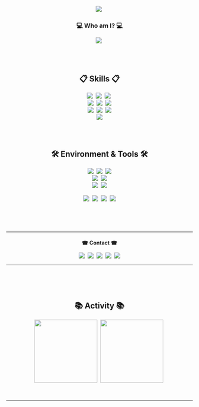 <!-- Header -->
<p align="center">
  <img src ="https://capsule-render.vercel.app/api?type=waving&color=gradient&height=225&section=header&text=Hi%20there!&fontColor=FFFFFF&fontSize=90&animation=fadeIn&fontAlignY=38&desc=My%20name%20is%20IDstorage&descAlignY=60&descAlign=58"</a>&nbsp
</p>

<!-- Introduce with text animation -->
<h3 align='center'>💻 Who am I? 💻</h3>
<p align="center">
  <img src ="https://readme-typing-svg.herokuapp.com/?lines=I%60m+Game+Programmer+%28usually+unity%29;...But+I+Love+C%2B%2B+the+Most👍;Studying+Game+Engines+%26%26+Graphics&font=consolas&size=30&color=FFFFFF&duration=3000&height=50&width=1000&center=true"</a>&nbsp
</p>

<br>
<br>

<!-- Skill badge -->
<h2 align='center'>📋 Skills 📋</h2>
<p align="center">
  <!-- C# -->
  <img src ="https://img.shields.io/badge/C%23-★★★-gray?labelColor=239120&style=for-the-badge&logo=c-sharp&logoColor=white"</a>&nbsp
  <!-- Unity -->
  <img src ="https://img.shields.io/badge/Unity-★★★-gray?labelColor=100000&style=for-the-badge&logo=unity&logoColor=white"</a>&nbsp
  <!-- C++ -->
  <img src ="https://img.shields.io/badge/C%2B%2B-★★-gray?labelColor=00599C&style=for-the-badge&logo=c%2B%2B&logoColor=white"</a>&nbsp
  <br>
  <!-- C -->
  <img src ="https://img.shields.io/badge/C-★★-gray?labelColor=00599C&style=for-the-badge&logo=c&logoColor=white"</a>&nbsp
  <!-- Unreal -->
  <img src ="https://img.shields.io/badge/unreal-★-gray?labelColor=313131.svg&style=for-the-badge&logo=unrealengine&logoColor=white"</a>&nbsp
  <!-- Python -->
  <img src ="https://img.shields.io/badge/Python-★-gray?labelColor=3776AB&style=for-the-badge&logo=python&logoColor=white"</a>
  <br>
  <!-- Firebase RTDB -->
  <img src ="https://img.shields.io/badge/Firebase%20RealtimeDB-039BE5?style=for-the-badge&logo=Firebase&logoColor=white"</a>&nbsp
  <!-- DynamoDB -->
  <img src ="https://img.shields.io/badge/Amazon%20DynamoDB-4053D6?style=for-the-badge&logo=Amazon%20DynamoDB&logoColor=white"</a>&nbsp
  <!-- S3 -->
  <img src ="https://img.shields.io/badge/Amazon%20S3-D14836?style=for-the-badge&logo=Amazon%20DynamoDB&logoColor=white"</a>
  <br>
  <!-- Jenkins -->
  <img src ="https://img.shields.io/badge/jenkins-%232C5263.svg?style=for-the-badge&logo=jenkins&logoColor=white"</a>
  </p>
  
  <br>
  <br>
  
<h2 align='center'>🛠 Environment & Tools 🛠</h2>
<p align ='center'>
  <img src ="https://img.shields.io/badge/Windows-0078D6?style=for-the-badge&logo=windows&logoColor=white"</a>&nbsp
  <img src ="https://img.shields.io/badge/mac%20os-000000?style=for-the-badge&logo=apple&logoColor=white"</a>&nbsp
  <img src ="https://img.shields.io/badge/Terminal-%234D4D4D.svg?style=for-the-badge&logo=windows-terminal&logoColor=white"</a>
  <br>
  <img src ="https://img.shields.io/badge/VIM-%2311AB00.svg?style=for-the-badge&logo=vim&logoColor=white"</a>&nbsp
  <img src ="https://img.shields.io/badge/VSCode-0078d7.svg?style=for-the-badge&logo=visual-studio-code&logoColor=white"</a>
  <br>
  <img src ="https://img.shields.io/badge/github-%23121011.svg?style=for-the-badge&logo=github&logoColor=white"</a>&nbsp
  <img src ="https://img.shields.io/badge/gitlab-%23181717.svg?style=for-the-badge&logo=gitlab&logoColor=white"</a>
  <br><br>
  <img src ="https://img.shields.io/badge/Notion-000000?style=for-the-badge&logo=notion&logoColor=white"</a>&nbsp
  <img src ="https://img.shields.io/badge/Trello-0052CC?style=for-the-badge&logo=trello&logoColor=white"</a>&nbsp
  <img src ="https://img.shields.io/badge/Todoist-E44332?style=for-the-badge&logo=todoist&logoColor=white"</a>&nbsp
  <img src ="https://img.shields.io/badge/Typora-FFFFFF?style=for-the-badge&logo=todoist&logoColor=white"</a>
</p>

<br>
<br>
<br>

---

<h4 align='center'>☎ Contact ☎</h4>
<p align="center">
  <img src ="https://img.shields.io/badge/Slack-4A154B?style=flat-square&logo=slack&logoColor=white"</a>&nbsp
  <img src ="https://img.shields.io/badge/Gmail-D14836?style=flat-square&logo=gmail&logoColor=white&link=mailto:idstorage1892@gmail.com"/></a>&nbsp
  <img src ="https://img.shields.io/badge/LinkedIn-0077B5?style=flat-square&logo=linkedin&logoColor=white&link=https://www.linkedin.com/in/minjong-kim-b3686a232/"/></a>&nbsp
  <!-- <br>
  <img src ="https://img.shields.io/badge/Instagram-E4405F?style=for-the-badge&logo=instagram&logoColor=white&link=https://www.instagram.com/mj._.storage/"/></a>&nbsp -->
  <img src ="https://img.shields.io/badge/Steam-000000?style=flat-square&logo=steam&logoColor=white&link=https://steamcommunity.com/profiles/76561198384433276"/></a>&nbsp
  <img src ="https://img.shields.io/badge/Discord-7289DA?style=flat-square&logo=discord&logoColor=white"/></a>
</p>
 
---

<br><br><br>

<h2 align='center'>📚 Activity 📚</h2>
<p align="center">
  <img src ="https://github-readme-stats.vercel.app/api?username=IDstorage&theme=radical" height = "170"/></a>&nbsp
  <img src ="https://github-readme-stats.vercel.app/api/top-langs/?username=IDstorage&layout=compact&theme=radical" height = "170"/></a>&nbsp
</p>

<br>

<!--START_SECTION:waka-->
<!--END_SECTION:waka-->

---

<!--
<h3 align='center'>📋 Skills 📋</h3>
<p align="center">
  <img src ="https://img.shields.io/badge/C%23-239120?style=flat-square&logo=c-sharp&logoColor=white"</a>&nbsp
  <img src ="https://img.shields.io/badge/Unity-100000?style=flat-square&logo=unity&logoColor=white"</a>&nbsp
  <img src ="https://img.shields.io/badge/C%2B%2B-00599C?style=flat-square&logo=c%2B%2B&logoColor=white"</a>&nbsp
  <img src ="https://img.shields.io/badge/unreal-%23313131.svg?style=flat-square&logo=unrealengine&logoColor=white"</a>&nbsp
  <img src ="https://img.shields.io/badge/C-00599C?style=flat-square&logo=c&logoColor=white"</a>&nbsp
  <img src ="https://img.shields.io/badge/Python-3776AB?style=flat-square&logo=python&logoColor=white"</a>
  <br>
  <img src ="https://img.shields.io/badge/Firebase-039BE5?style=flat-square&logo=Firebase&logoColor=white"</a>&nbsp
  <img src ="https://img.shields.io/badge/Amazon%20DynamoDB-4053D6?style=flat-square&logo=Amazon%20DynamoDB&logoColor=white"</a>&nbsp
  <img src ="https://img.shields.io/badge/Amazon%20S3-D14836?style=flat-square&logo=Amazon%20DynamoDB&logoColor=white"</a>
  <br>
  <img src ="https://img.shields.io/badge/jenkins-%232C5263.svg?style=flat-square&logo=jenkins&logoColor=white"</a>
  </p>
  
  <br>
  
<h3 align='center'>🛠 Environment & Tools 🛠</h3>
<p align ='center'>
  <img src ="https://img.shields.io/badge/Windows-0078D6?style=flat-square&logo=windows&logoColor=white"</a>&nbsp
  <img src ="https://img.shields.io/badge/mac%20os-000000?style=flat-square&logo=apple&logoColor=white"</a>&nbsp
  <img src ="https://img.shields.io/badge/Terminal-%234D4D4D.svg?style=flat-square&logo=windows-terminal&logoColor=white"</a>
  <br>
  <img src ="https://img.shields.io/badge/VIM-%2311AB00.svg?style=flat-square&logo=vim&logoColor=white"</a>&nbsp
  <img src ="https://img.shields.io/badge/VSCode-0078d7.svg?style=flat-square&logo=visual-studio-code&logoColor=white"</a>
  <br>
  <img src ="https://img.shields.io/badge/github-%23121011.svg?style=flat-square&logo=github&logoColor=white"</a>&nbsp
  <img src ="https://img.shields.io/badge/gitlab-%23181717.svg?style=flat-square&logo=gitlab&logoColor=white"</a>
  <br><br>
  <img src ="https://img.shields.io/badge/Notion-000000?style=flat-square&logo=notion&logoColor=white"</a>&nbsp
  <img src ="https://img.shields.io/badge/Trello-0052CC?style=flat-square&logo=trello&logoColor=white"</a>&nbsp
  <img src ="https://img.shields.io/badge/Todoist-E44332?style=flat-square&logo=todoist&logoColor=white"</a>&nbsp
  <img src ="https://img.shields.io/badge/Typora-FFFFFF?style=flat-square&logo=todoist&logoColor=white"</a>
</p>
-->
